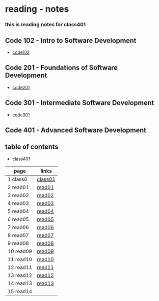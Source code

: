 # reading - notes 
### this is reading notes for class401

## Code 102 - Intro to Software Development
+ [code102](https://abu-al3ees.github.io/reading-notes/)
## Code 201 - Foundations of Software Development
+ [code201](https://abu-al3ees.github.io/reading-notes201/)
## Code 301 - Intermediate Software Development
+ [code301](https://abu-al3ees.github.io/reading-notes301/)
## Code 401 - Advanced Software Development

## table of contents
- class401

page | links
---- | -----
1 class0| [class01](https://abu-al3ees.github.io/reading-notes401/class01) 
2 read01| [read01](https://abu-al3ees.github.io/reading-notes401/read01)
3 read02| [read02](https://abu-al3ees.github.io/reading-notes401/read02)
4 read03| [read03](https://abu-al3ees.github.io/reading-notes401/read03)
5 read04| [read04](https://abu-al3ees.github.io/reading-notes401/read04)
6 read05| [read05](https://abu-al3ees.github.io/reading-notes401/read05)
7 read06| [read06](https://abu-al3ees.github.io/reading-notes401/read06)
8 read07| [read07](https://abu-al3ees.github.io/reading-notes401/read07)
9 read08| [read08](https://abu-al3ees.github.io/reading-notes401/read08)
10 read09| [read09](https://abu-al3ees.github.io/reading-notes401/read09)
11 read10| [read10](https://abu-al3ees.github.io/reading-notes401/read10)
12 read11| [read11](https://abu-al3ees.github.io/reading-notes401/read11)
13 read12| [read12](https://abu-al3ees.github.io/reading-notes401/read12)
14 read13| [read13](https://abu-al3ees.github.io/reading-notes401/read13)
15 read14| 